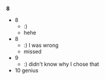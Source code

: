 **8**

- 8
  - :)
  - hehe
- 8
  - :) I was wrong
  - missed
- 9
  - :) didn't know why I chose that
- 10 genius
